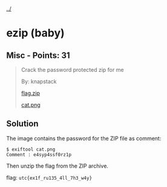 [../](../../)

# ezip (baby)

## Misc - Points: 31

> Crack the password protected zip for me
>
> 
>
> By: knapstack
>
> [flag.zip](flag.zip)
>
> [cat.png](cat.png)
>

## Solution

The image contains the password for the ZIP file as comment:

	$ exiftool cat.png
	Comment : e4syp4ssf0rz1p

Then unzip the flag from the ZIP archive.

flag: `utc{ex1f_ru135_4ll_7h3_w4y}`